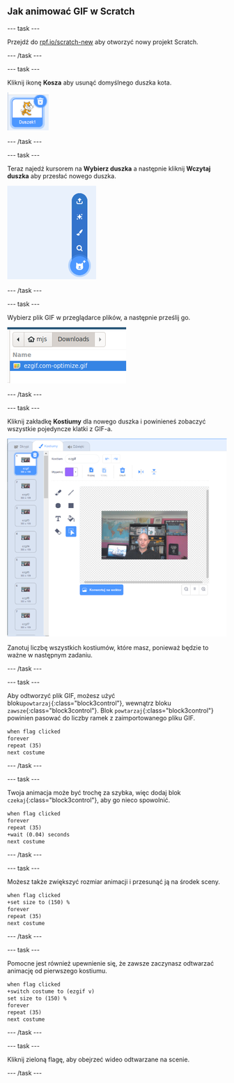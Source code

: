 ## Jak animować GIF w Scratch

--- task ---

Przejdź do [rpf.io/scratch-new](https://rpf.io/scratch-new) aby otworzyć nowy projekt Scratch.

--- /task ---

--- task ---

Kliknij ikonę **Kosza** aby usunąć domyślnego duszka kota.

![obraz przedstawiający duszka kota z ikoną kosza](images/delete-sprite.png)

--- /task ---

--- task ---

Teraz najedź kursorem na **Wybierz duszka** a następnie kliknij **Wczytaj duszka** aby przesłać nowego duszka.

![obraz pokazujący opcję wyboru menu duszka z przesłaniem wybranej duszka](images/upload-sprite.png)

--- /task ---

--- task ---

Wybierz plik GIF w przeglądarce plików, a następnie prześlij go.

![obraz pokazujący wybór GIF w przeglądarce plików](images/select-gif.png)

--- /task ---

--- task ---

Kliknij zakładkę **Kostiumy** dla nowego duszka i powinieneś zobaczyć wszystkie pojedyncze klatki z GIF-a.

![obraz przedstawiający GIF przekonwertowany na poszczególne kostiumy w Scratch](images/gif-costumes.png)

Zanotuj liczbę wszystkich kostiumów, które masz, ponieważ będzie to ważne w następnym zadaniu.

--- /task ---

--- task ---

Aby odtworzyć plik GIF, możesz użyć bloku`powtarzaj`{:class="block3control"}, wewnątrz bloku `zawsze`{:class="block3control"}. Blok `powtarzaj`{:class="block3control"} powinien pasować do liczby ramek z zaimportowanego pliku GIF.

```blocks3
when flag clicked
forever
repeat (35)
next costume
```
--- /task ---

--- task ---

Twoja animacja może być trochę za szybka, więc dodaj blok `czekaj`{:class="block3control"}, aby go nieco spowolnić.


```blocks3
when flag clicked
forever
repeat (35)
+wait (0.04) seconds
next costume
```

--- /task ---

--- task ---

Możesz także zwiększyć rozmiar animacji i przesunąć ją na środek sceny.

```blocks3
when flag clicked
+set size to (150) %
forever
repeat (35)
next costume
```

--- /task ---

--- task ---

Pomocne jest również upewnienie się, że zawsze zaczynasz odtwarzać animację od pierwszego kostiumu.

```blocks3
when flag clicked
+switch costume to (ezgif v)
set size to (150) %
forever
repeat (35)
next costume
```

--- /task ---


--- task ---

Kliknij zieloną flagę, aby obejrzeć wideo odtwarzane na scenie.

--- /task ---





